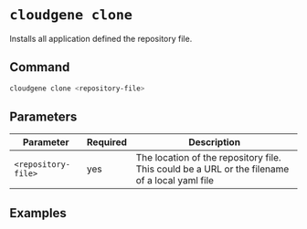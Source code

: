 # `cloudgene clone`

Installs all application defined the repository file.

## Command

```bash
cloudgene clone <repository-file>
```
## Parameters

| Parameter | Required | Description |
| --- | --- | --- |
| `<repository-file>` | yes | The location of the repository file. This could be a URL or the filename of a local yaml file |

## Examples
